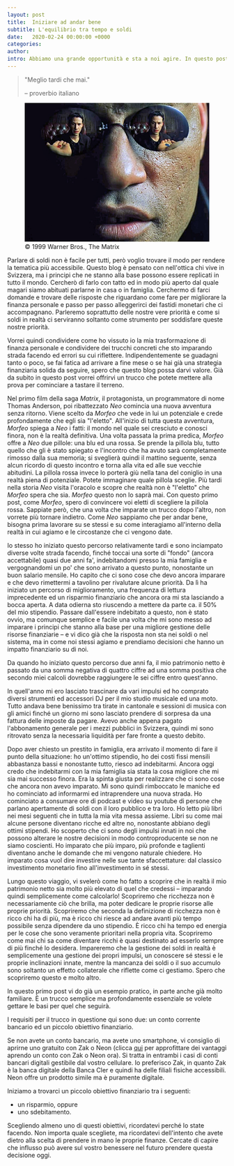 ```yaml
---
layout: post
title:  Iniziare ad andar bene
subtitle: L'equilibrio tra tempo e soldi
date:   2020-02-24 00:00:00 +0000
categories:
author:
intro: Abbiamo una grande opportunità e sta a noi agire. In questo post si inizia. Si inizia con il blog e si inizia con un primo trucco per gettando le basi per quel che arriverà dopo.
---
```


> "Meglio tardi che mai."
> <footer>– proverbio italiano</footer>

<figure>
    <img src="/assets/morpheus-red-pill-vs-blue-pill.jpg" alt="Morfeo dal film Matrix offre pillola rossa e pillola blu">
    <figcaption>© 1999 Warner Bros., The Matrix</figcaption>
</figure>

<!-- 1 Point -->
Parlare di soldi non è facile per tutti, però voglio trovare il modo per rendere la tematica più accessibile. Questo blog è pensato con nell'ottica chi vive in Svizzera, ma i principi che ne stanno alla base possono essere replicati in tutto il mondo. Cercherò di farlo con tatto ed in modo più aperto dal quale magari siamo abituati parlarne in casa o in famiglia. Cerchermo di farci domande e trovare delle risposte che riguardano come fare per migliorare la finanza personale e passo per passo alleggerirci dei fastidi monetari che ci accompagnano. Parleremo soprattutto delle nostre vere priorità e come si soldi in realtà ci serviranno soltanto come strumento per soddisfare queste nostre priorità.

Vorrei quindi condividere come ho vissuto io la mia trasformazione di finanza personale e condividere dei trucchi concreti che sto imparando strada facendo ed errori su cui riflettere. Indipendentemente se guadagni tanto o poco, se fai fatica ad arrivare a fine mese o se hai già una strategia finanziaria solida da seguire, spero che questo blog possa darvi valore. Già da subito in questo post vorrei offrirvi un trucco che potete mettere alla prova per cominciare a tastare il terreno.

<!-- 2 Explain -->
Nel primo film della saga _Matrix_, il protagonista, un programmatore di nome Thomas Anderson, poi ribattezzato _Neo_ comincia una nuova avventura senza ritorno. Viene scelto da _Morfeo_ che vede in lui un potenziale e crede profondamente che egli sia "l'eletto". All'inizio di tutta questa avventura, _Morfeo_ spiega a _Neo_ i fatti: il mondo nel quale sei cresciuto e conosci finora, non è la realtà definitiva. Una volta passata la prima predica, _Morfeo_ offre a _Neo_ due pillole: una blu ed una rossa. Se prende la pillola blu, tutto quello che gli è stato spiegato e l'incontro che ha avuto sarà completamente rimosso dalla sua memoria; si sveglierà quindi il mattino seguente, senza alcun ricordo di questo incontro e torna alla vita ed alle sue vecchie abitudini. La pillola rossa invece lo porterà giù nella tana del coniglio in una realtà piena di potenziale. Potete immaginare quale pillola sceglie. Più tardi nella storia _Neo_ visita l'oracolo e scopre che realtà non è "l'eletto" che _Morfeo_ spera che sia. _Morfeo_ questo non lo saprà mai. Con questo primo post, come _Morfeo_, spero di convincere voi eletti di scegliere la pillola rossa. Sappiate però, che una volta che imparate un trucco dopo l'altro, non vorrete più tornare indietro. Come _Neo_ sappiamo che per andar bene, bisogna prima lavorare su se stessi e su come interagiamo all'interno della realtà in cui agiamo e le circostanze che ci vengono date.

Io stesso ho iniziato questo percorso relativamente tardi e sono inciampato diverse volte strada facendo, finché toccai una sorte di "fondo" (ancora accettabile) quasi due anni fa', indebitandomi presso la mia famiglia e vergognandomi un po' che sono arrivato a questo punto, nonostante un buon salario mensile. Ho capito che ci sono cose che devo ancora imparare e che devo rimettermi a tavolino per rivalutare alcune priorità. Da lì ha iniziato un percorso di miglioramento, una frequenza di lettura imprecedente ed un risparmio finanziario che ancora ora mi sta lasciando a bocca aperta. A data odierna sto riuscendo a mettere da parte ca. il 50% del mio stipendio. Passare dall'essere indebitato a questo, non è stato ovvio, ma comunque semplice e facile una volta che mi sono messo ad imparare i principi che stanno alla base per una migliore gestione delle risorse finanziarie – e vi dico già che la risposta non sta nei soldi o nel sistema, ma in come noi stessi agiamo e prendiamo decisioni che hanno un impatto finanziario su di noi.

Da quando ho iniziato questo percorso due anni fa, il mio patrimonio netto è passato da una somma negativa di quattro ciffre ad una somma positiva che secondo miei calcoli dovrebbe raggiungere le sei ciffre entro quest'anno.

In quell'anno mi ero lasciato trascinare da vari impulsi ed ho comprato diversi strumenti ed accessori DJ per il mio studio musicale ed una moto. Tutto andava bene benissimo tra tirate in cantonale e sessioni di musica con gli amici finché un giorno mi sono lasciato prendere di sorpresa da una fattura delle imposte da pagare. Avevo anche appena pagato l'abbonamento generale per i mezzi pubblici in Svizzera, quindi mi sono ritrovato senza la necessaria liquidità per fare fronte a questo debito.

Dopo aver chiesto un prestito in famiglia, era arrivato il momento di fare il punto della situazione: ho un'ottimo stipendio, ho dei costi fissi mensili abbastanza bassi e nonostante tutto, riesco ad indebitarmi. Ancora oggi credo che indebitarmi con la mia famiglia sia stata la cosa migliore che mi sia mai successo finora. Era la spinta giusta per realizzare che ci sono cose che ancora non avevo imparato. Mi sono quindi rimboccato le maniche ed ho cominciato ad informarmi ed intraprendere una nuova strada. Ho cominciato a consumare ore di podcast e video su youtube di persone che parlano apertamente di soldi con il loro pubblico e tra loro. Ho letto più libri nei mesi seguenti che in tutta la mia vita messa assieme. Libri su come mai alcune persone diventano ricche ed altre no, nonostante abbiano degli ottimi stipendi. Ho scoperto che ci sono degli impulsi innati in noi che possono alterare le nostre decisioni in modo controproducente se non ne siamo coscienti. Ho imparato che più imparo, più profonde e taglienti diventano anche le domande che mi vengono naturale chiedere. Ho imparato cosa vuol dire investire nelle sue tante sfaccettature: dal classico investimento monetario fino all'investimento in sé stessi.

Lungo questo viaggio, vi svelerò come ho fatto a scoprire che in realtà il mio patrimonio netto sia molto più elevato di quel che credessi – imparando quindi semplicemente come calcolarlo! Scopriremo che ricchezza non è necessariamente ciò che brilla, ma poter dedicare le proprie risorse alle proprie priorità. Scopriremo che seconda la definizione di ricchezza non è ricco chi ha di più, ma è ricco chi riesce ad andare avanti più tempo possibile senza dipendere da uno stipendio. È ricco chi ha tempo ed energia per le cose che sono veramente prioritari nella propria vita. Scopriremo come mai chi sa come diventare ricchi è quasi destinato ad esserlo sempre di più finché lo desidera. Impareremo che la gestione dei soldi in realtà è semplicemente una gestione dei propri impulsi, un conoscere sé stessi e le proprie inclinazioni innate, mentre la mancanza dei soldi o il suo accumulo sono soltanto un effetto collaterale che riflette come ci gestiamo. Spero che scopriremo questo e molto altro.

<!-- 3 Example -->
In questo primo post vi do già un esempio pratico, in parte anche già molto familiare. È un trucco semplice ma profondamente essenziale se volete gettare le basi per quel che seguirà.

I requisiti per il trucco in questione qui sono due: un conto corrente bancario ed un piccolo obiettivo finanziario.

Se non avete un conto bancario, ma avete uno smartphone, vi consiglio di aprirne uno gratuito con Zak o Neon (clicca [qui](http://andiambene.com/approfittare.html) per approfittare dei vantaggi aprendo un conto con Zak o Neon ora). Si tratta in entrambi i casi di conti bancari digitali gestibile dal vostro cellulare. Io preferisco Zak, in quanto Zak è la banca digitale della Banca Cler e quindi ha delle filiali fisiche accessibili. Neon offre un prodotto simile ma è puramente digitale.

Iniziamo a trovarci un piccolo obiettivo finanziario tra i seguenti:
- un risparmio, oppure
- uno sdebitamento.

Scegliendo almeno uno di questi obiettivi, ricordatevi perché lo state facendo. Non importa quale scegliete, ma ricordatevi dell'intento che avete dietro alla scelta di prendere in mano le proprie finanze. Cercate di capire che influsso può avere sul vostro benessere nel futuro prendere questa decisione oggi.

<!-- 4 Evidence -->
<!-- 5 Evaluation -->

<!-- TODO: Come sono arrivato qui? -->
<!-- TODO: libri che ho letto da allora -->

